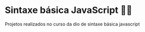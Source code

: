 # Sintaxe básica JavaScript :woman_technologist:
Projetos realizados no curso da dio de sintaxe básica javascript
